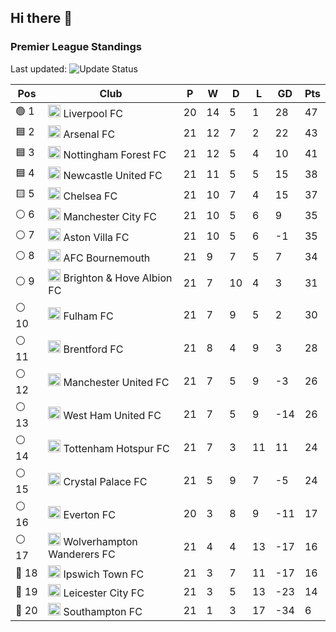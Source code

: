 ## Hi there 👋

<!--
**andregribeiro/andregribeiro** is a ✨ _special_ ✨ repository because its `README.md` (this file) appears on your GitHub profile.

Here are some ideas to get you started:

- 🔭 I’m currently working on ...
- 🌱 I’m currently learning ...
- 👯 I’m looking to collaborate on ...
- 🤔 I’m looking for help with ...
- 💬 Ask me about ...
- 📫 How to reach me: ...
- 😄 Pronouns: ...
- ⚡ Fun fact: ...
-->
### Premier League Standings
Last updated: ![Update Status](https://github.com/andregribeiro/andregribeiro/workflows/Update%20Premier%20League%20Standings/badge.svg)

<!-- STANDINGS:START -->
| Pos |  Club  | P | W | D | L | GD | Pts |
|-----|------|----|---|---|---|----|----|
|  🟢 1 | <img src="https://crests.football-data.org/64.png" alt="Liverpool FC" width="20" height="20"> Liverpool FC | 20 | 14 | 5 | 1 | 28 | 47 |
|  🟦 2 | <img src="https://crests.football-data.org/57.png" alt="Arsenal FC" width="20" height="20"> Arsenal FC | 21 | 12 | 7 | 2 | 22 | 43 |
|  🟦 3 | <img src="https://crests.football-data.org/351.png" alt="Nottingham Forest FC" width="20" height="20"> Nottingham Forest FC | 21 | 12 | 5 | 4 | 10 | 41 |
|  🟦 4 | <img src="https://crests.football-data.org/67.png" alt="Newcastle United FC" width="20" height="20"> Newcastle United FC | 21 | 11 | 5 | 5 | 15 | 38 |
|  🟨 5 | <img src="https://crests.football-data.org/61.png" alt="Chelsea FC" width="20" height="20"> Chelsea FC | 21 | 10 | 7 | 4 | 15 | 37 |
|  ⚪ 6 | <img src="https://crests.football-data.org/65.png" alt="Manchester City FC" width="20" height="20"> Manchester City FC | 21 | 10 | 5 | 6 | 9 | 35 |
|  ⚪ 7 | <img src="https://crests.football-data.org/58.png" alt="Aston Villa FC" width="20" height="20"> Aston Villa FC | 21 | 10 | 5 | 6 | -1 | 35 |
|  ⚪ 8 | <img src="https://crests.football-data.org/bournemouth.png" alt="AFC Bournemouth" width="20" height="20"> AFC Bournemouth | 21 | 9 | 7 | 5 | 7 | 34 |
|  ⚪ 9 | <img src="https://crests.football-data.org/397.png" alt="Brighton & Hove Albion FC" width="20" height="20"> Brighton & Hove Albion FC | 21 | 7 | 10 | 4 | 3 | 31 |
|  ⚪ 10 | <img src="https://crests.football-data.org/63.png" alt="Fulham FC" width="20" height="20"> Fulham FC | 21 | 7 | 9 | 5 | 2 | 30 |
|  ⚪ 11 | <img src="https://crests.football-data.org/402.png" alt="Brentford FC" width="20" height="20"> Brentford FC | 21 | 8 | 4 | 9 | 3 | 28 |
|  ⚪ 12 | <img src="https://crests.football-data.org/66.png" alt="Manchester United FC" width="20" height="20"> Manchester United FC | 21 | 7 | 5 | 9 | -3 | 26 |
|  ⚪ 13 | <img src="https://crests.football-data.org/563.png" alt="West Ham United FC" width="20" height="20"> West Ham United FC | 21 | 7 | 5 | 9 | -14 | 26 |
|  ⚪ 14 | <img src="https://crests.football-data.org/73.png" alt="Tottenham Hotspur FC" width="20" height="20"> Tottenham Hotspur FC | 21 | 7 | 3 | 11 | 11 | 24 |
|  ⚪ 15 | <img src="https://crests.football-data.org/354.png" alt="Crystal Palace FC" width="20" height="20"> Crystal Palace FC | 21 | 5 | 9 | 7 | -5 | 24 |
|  ⚪ 16 | <img src="https://crests.football-data.org/62.png" alt="Everton FC" width="20" height="20"> Everton FC | 20 | 3 | 8 | 9 | -11 | 17 |
|  ⚪ 17 | <img src="https://crests.football-data.org/76.png" alt="Wolverhampton Wanderers FC" width="20" height="20"> Wolverhampton Wanderers FC | 21 | 4 | 4 | 13 | -17 | 16 |
|  🔴 18 | <img src="https://crests.football-data.org/349.png" alt="Ipswich Town FC" width="20" height="20"> Ipswich Town FC | 21 | 3 | 7 | 11 | -17 | 16 |
|  🔴 19 | <img src="https://crests.football-data.org/338.png" alt="Leicester City FC" width="20" height="20"> Leicester City FC | 21 | 3 | 5 | 13 | -23 | 14 |
|  🔴 20 | <img src="https://crests.football-data.org/340.png" alt="Southampton FC" width="20" height="20"> Southampton FC | 21 | 1 | 3 | 17 | -34 | 6 |
<!-- STANDINGS:END -->
